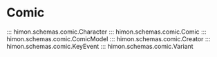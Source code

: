 # Comic

::: himon.schemas.comic.Character
::: himon.schemas.comic.Comic
::: himon.schemas.comic.ComicModel
::: himon.schemas.comic.Creator
::: himon.schemas.comic.KeyEvent
::: himon.schemas.comic.Variant
